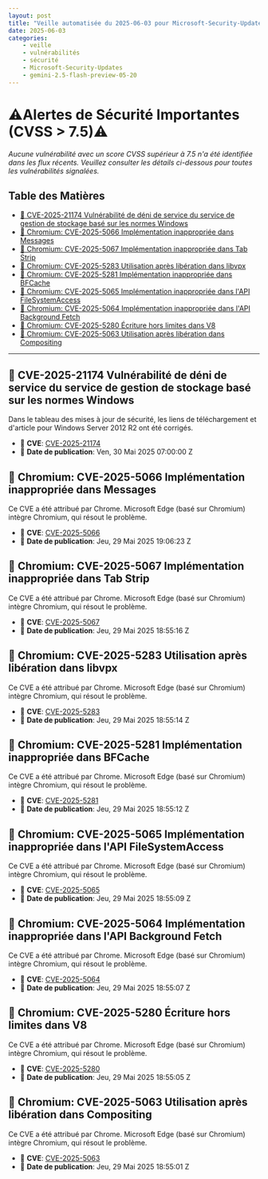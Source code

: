 ```yaml
---
layout: post
title: "Veille automatisée du 2025-06-03 pour Microsoft-Security-Updates via Gemini gemini-2.5-flash-preview-05-20"
date: 2025-06-03
categories:
    - veille
    - vulnérabilités
    - sécurité
    - Microsoft-Security-Updates
    - gemini-2.5-flash-preview-05-20
---
```

# ⚠️Alertes de Sécurité Importantes (CVSS > 7.5)⚠️

*Aucune vulnérabilité avec un score CVSS supérieur à 7.5 n'a été identifiée dans les flux récents. Veuillez consulter les détails ci-dessous pour toutes les vulnérabilités signalées.*

## Table des Matières
*   [🚨 CVE-2025-21174 Vulnérabilité de déni de service du service de gestion de stockage basé sur les normes Windows](#cve-2025-21174-vulnérabilité-de-déni-de-service-du-service-de-gestion-de-stockage-basé-sur-les-normes-windows)
*   [🐞 Chromium: CVE-2025-5066 Implémentation inappropriée dans Messages](#chromium-cve-2025-5066-implémentation-inappropriée-dans-messages)
*   [🐞 Chromium: CVE-2025-5067 Implémentation inappropriée dans Tab Strip](#chromium-cve-2025-5067-implémentation-inappropriée-dans-tab-strip)
*   [🐞 Chromium: CVE-2025-5283 Utilisation après libération dans libvpx](#chromium-cve-2025-5283-utilisation-après-libération-dans-libvpx)
*   [🐞 Chromium: CVE-2025-5281 Implémentation inappropriée dans BFCache](#chromium-cve-2025-5281-implémentation-inappropriée-dans-bfcache)
*   [🐞 Chromium: CVE-2025-5065 Implémentation inappropriée dans l'API FileSystemAccess](#chromium-cve-2025-5065-implémentation-inappropriée-dans-lapi-filesystemaccess)
*   [🐞 Chromium: CVE-2025-5064 Implémentation inappropriée dans l'API Background Fetch](#chromium-cve-2025-5064-implémentation-inappropriée-dans-lapi-background-fetch)
*   [🐞 Chromium: CVE-2025-5280 Écriture hors limites dans V8](#chromium-cve-2025-5280-écriture-hors-limites-dans-v8)
*   [🐞 Chromium: CVE-2025-5063 Utilisation après libération dans Compositing](#chromium-cve-2025-5063-utilisation-après-libération-dans-compositing)

---

## 🚨 CVE-2025-21174 Vulnérabilité de déni de service du service de gestion de stockage basé sur les normes Windows
Dans le tableau des mises à jour de sécurité, les liens de téléchargement et d'article pour Windows Server 2012 R2 ont été corrigés.
*   🔗 **CVE**: [CVE-2025-21174](https://msrc.microsoft.com/update-guide/vulnerability/CVE-2025-21174)
*   📅 **Date de publication**: Ven, 30 Mai 2025 07:00:00 Z

## 🐞 Chromium: CVE-2025-5066 Implémentation inappropriée dans Messages
Ce CVE a été attribué par Chrome. Microsoft Edge (basé sur Chromium) intègre Chromium, qui résout le problème.
*   🔗 **CVE**: [CVE-2025-5066](https://msrc.microsoft.com/update-guide/vulnerability/CVE-2025-5066)
*   📅 **Date de publication**: Jeu, 29 Mai 2025 19:06:23 Z

## 🐞 Chromium: CVE-2025-5067 Implémentation inappropriée dans Tab Strip
Ce CVE a été attribué par Chrome. Microsoft Edge (basé sur Chromium) intègre Chromium, qui résout le problème.
*   🔗 **CVE**: [CVE-2025-5067](https://msrc.microsoft.com/update-guide/vulnerability/CVE-2025-5067)
*   📅 **Date de publication**: Jeu, 29 Mai 2025 18:55:16 Z

## 🐞 Chromium: CVE-2025-5283 Utilisation après libération dans libvpx
Ce CVE a été attribué par Chrome. Microsoft Edge (basé sur Chromium) intègre Chromium, qui résout le problème.
*   🔗 **CVE**: [CVE-2025-5283](https://msrc.microsoft.com/update-guide/vulnerability/CVE-2025-5283)
*   📅 **Date de publication**: Jeu, 29 Mai 2025 18:55:14 Z

## 🐞 Chromium: CVE-2025-5281 Implémentation inappropriée dans BFCache
Ce CVE a été attribué par Chrome. Microsoft Edge (basé sur Chromium) intègre Chromium, qui résout le problème.
*   🔗 **CVE**: [CVE-2025-5281](https://msrc.microsoft.com/update-guide/vulnerability/CVE-2025-5281)
*   📅 **Date de publication**: Jeu, 29 Mai 2025 18:55:12 Z

## 🐞 Chromium: CVE-2025-5065 Implémentation inappropriée dans l'API FileSystemAccess
Ce CVE a été attribué par Chrome. Microsoft Edge (basé sur Chromium) intègre Chromium, qui résout le problème.
*   🔗 **CVE**: [CVE-2025-5065](https://msrc.microsoft.com/update-guide/vulnerability/CVE-2025-5065)
*   📅 **Date de publication**: Jeu, 29 Mai 2025 18:55:09 Z

## 🐞 Chromium: CVE-2025-5064 Implémentation inappropriée dans l'API Background Fetch
Ce CVE a été attribué par Chrome. Microsoft Edge (basé sur Chromium) intègre Chromium, qui résout le problème.
*   🔗 **CVE**: [CVE-2025-5064](https://msrc.microsoft.com/update-guide/vulnerability/CVE-2025-5064)
*   📅 **Date de publication**: Jeu, 29 Mai 2025 18:55:07 Z

## 🐞 Chromium: CVE-2025-5280 Écriture hors limites dans V8
Ce CVE a été attribué par Chrome. Microsoft Edge (basé sur Chromium) intègre Chromium, qui résout le problème.
*   🔗 **CVE**: [CVE-2025-5280](https://msrc.microsoft.com/update-guide/vulnerability/CVE-2025-5280)
*   📅 **Date de publication**: Jeu, 29 Mai 2025 18:55:05 Z

## 🐞 Chromium: CVE-2025-5063 Utilisation après libération dans Compositing
Ce CVE a été attribué par Chrome. Microsoft Edge (basé sur Chromium) intègre Chromium, qui résout le problème.
*   🔗 **CVE**: [CVE-2025-5063](https://msrc.microsoft.com/update-guide/vulnerability/CVE-2025-5063)
*   📅 **Date de publication**: Jeu, 29 Mai 2025 18:55:01 Z